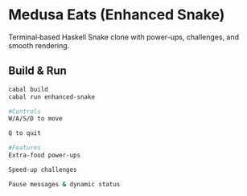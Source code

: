 # Medusa Eats (Enhanced Snake)

Terminal‐based Haskell Snake clone with power-ups, challenges, and smooth rendering.

## Build & Run

```bash
cabal build
cabal run enhanced-snake

#Controls
W/A/S/D to move

Q to quit

#Features
Extra-food power-ups

Speed-up challenges

Pause messages & dynamic status
